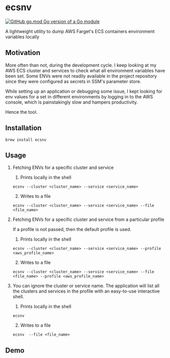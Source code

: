 # ecsnv

[![GitHub go.mod Go version of a Go module](https://img.shields.io/github/go-mod/go-version/gomods/athens.svg)](https://github.com/gomods/athens)

A lightweight utility to dump AWS Farget's ECS containers environment variables locally

## Motivation

More often than not, during the development cycle. I keep looking at my AWS ECS cluster and services to check what all environment
variables have been set. Some ENVs were not readily available in the project repository since they were configured as secrets in SSM's parameter store.

While setting up an application or debugging some issue, I kept looking for env values for a set in different environments by logging in to the AWS console, which is painstakingly slow and hampers productivity.

Hence the tool.

## Installation

```shell
brew install ecsnv
```

## Usage

1. Fetching ENVs for a specific cluster and service

    1. Prints locally in the shell

    ```shell
    ecsnv --cluster <cluster_name> --service <service_name>
    ```

    2. Writes to a file

    ```shell
    ecsnv --cluster <cluster_name> --service <service_name> --file <file_name>
    ```

2. Fetching ENVs for a specific cluster and service from a particular profile

    If a profile is not passed, then the default profile is used.

     1. Prints locally in the shell

    ```shell
    ecsnv --cluster <cluster_name> --service <service_name> --profile <aws_profile_name>
    ```

    2. Writes to a file

    ```shell
    ecsnv --cluster <cluster_name> --service <service_name> --file <file_name> --profile <aws_profile_name>
    ```

3. You can ignore the cluster or service name. The application will list all the clusters and services in the profile with an easy-to-use interactive shell.

    1. Prints locally in the shell

    ```shell
    ecsnv
    ```

    2. Writes to a file

    ```shell
    ecsnv  --file <file_name>
    ```

## Demo

